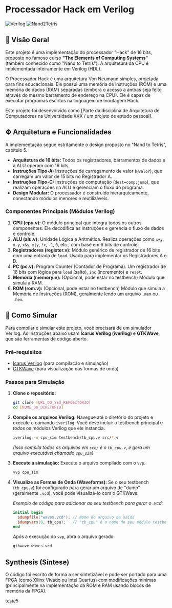 # Processador Hack em Verilog

![Verilog](https://img.shields.io/badge/Verilog-8E007B?style=for-the-badge&logo=verilog&logoColor=white)
![Nand2Tetris](https://img.shields.io/badge/Nand2Tetris-Curso-orange?style=for-the-badge)

## 📖 Visão Geral

Este projeto é uma implementação do processador "Hack" de 16 bits, proposto no famoso curso **"The Elements of Computing Systems"** (também conhecido como "Nand to Tetris"). A arquitetura da CPU é implementada inteiramente em Verilog (HDL).

O Processador Hack é uma arquitetura Von Neumann simples, projetada para fins educacionais. Ele possui uma memória de instruções (ROM) e uma memória de dados (RAM) separadas (embora o acesso a ambas seja feito através do mesmo barramento de endereço na CPU). Ele é capaz de executar programas escritos na linguagem de montagem Hack.

Este projeto foi desenvolvido como [Parte da disciplina de Arquitetura de Computadores na Universidade XXX / um projeto de estudo pessoal].

## ⚙️ Arquitetura e Funcionalidades

A implementação segue estritamente o design proposto no "Nand to Tetris", capítulo 5.

- **Arquitetura de 16 bits:** Todos os registradores, barramentos de dados e a ALU operam com 16 bits.
- **Instruções Tipo-A:** Instruções de carregamento de valor (`@valor`), que carregam um valor de 15 bits no Registrador A.
- **Instruções Tipo-C:** Instruções de computação (`dest=comp;jump`), que realizam operações na ALU e gerenciam o fluxo do programa.
- **Design Modular:** O processador é construído hierarquicamente, conectando módulos menores e reutilizáveis.

### Componentes Principais (Módulos Verilog)

1.  **CPU (cpu.v):** O módulo principal que integra todos os outros componentes. Ele decodifica as instruções e gerencia o fluxo de dados e controle.
2.  **ALU (alu.v):** Unidade Lógica e Aritmética. Realiza operações como `x+y`, `x-y`, `x&y`, `x|y`, `!x`, `-1`, `0`, etc., com base em 6 bits de controle.
3.  **Registradores (register.v):** Módulo genérico de registrador de 16 bits com uma entrada de `load`. Usado para implementar os Registradores A e D.
4.  **PC (pc.v):** Program Counter (Contador de Programa). Um registrador de 16 bits com lógica para `load` (salto), `inc` (incremento) e `reset`.
5.  **Memória (memory.v):** (Opcional, pode estar no testbench) Módulo que simula a RAM.
6.  **ROM (rom.v):** (Opcional, pode estar no testbench) Módulo que simula a Memória de Instruções (ROM), geralmente lendo um arquivo `.mem` ou `.hex`.

## 🚀 Como Simular

Para compilar e simular este projeto, você precisará de um simulador Verilog. As instruções abaixo usam **Icarus Verilog (iverilog)** e **GTKWave**, que são ferramentas de código aberto.

### Pré-requisitos

- [Icarus Verilog](http://iverilog.icarus.com/) (para compilação e simulação)
- [GTKWave](http://gtkwave.sourceforge.net/) (para visualização das formas de onda)

### Passos para Simulação

1.  **Clone o repositório:**

    ```bash
    git clone [URL_DO_SEU_REPOSITORIO]
    cd [NOME_DO_DIRETORIO]
    ```

2.  **Compile os arquivos Verilog:**
    Navegue até o diretório do projeto e execute o comando `iverilog`. Você deve incluir o testbench principal e _todos_ os módulos Verilog que ele instancia.

    ```bash
    iverilog -o cpu_sim testbench/tb_cpu.v src/*.v
    ```

    _(Isso compila todos os arquivos em `src/` e o `tb_cpu.v`, e gera um arquivo executável chamado `cpu_sim`)_

3.  **Execute a simulação:**
    Execute o arquivo compilado com o `vvp`.

    ```bash
    vvp cpu_sim
    ```

4.  **Visualize as Formas de Onda (Waveforms):**
    Se o seu testbench (`tb_cpu.v`) foi configurado para gerar um arquivo de "dump" (geralmente `.vcd`), você pode visualizá-lo com o GTKWave.

    _Exemplo de código para adicionar ao seu testbench para gerar o .vcd:_

    ```verilog
    initial begin
      $dumpfile("waves.vcd"); // Nome do arquivo de saída
      $dumpvars(0, tb_cpu);   // "tb_cpu" é o nome do seu módulo testbench
    end
    ```

    Após a execução do `vvp`, abra o arquivo gerado:

    ```bash
    gtkwave waves.vcd
    ```

## Synthesis (Síntese)

O código foi escrito de forma a ser sintetizável e pode ser portado para uma FPGA (como Xilinx Vivado ou Intel Quartus) com modificações mínimas (principalmente na implementação da ROM e RAM usando blocos de memória da FPGA).

teste5
